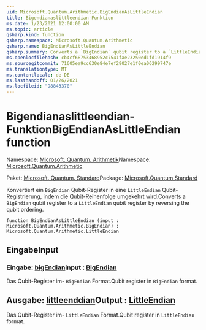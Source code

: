 ```yaml
---
uid: Microsoft.Quantum.Arithmetic.BigEndianAsLittleEndian
title: Bigendianaslittleendian-Funktion
ms.date: 1/23/2021 12:00:00 AM
ms.topic: article
qsharp.kind: function
qsharp.namespace: Microsoft.Quantum.Arithmetic
qsharp.name: BigEndianAsLittleEndian
qsharp.summary: Converts a `BigEndian` qubit register to a `LittleEndian` qubit register by reversing the qubit ordering.
ms.openlocfilehash: cb4cf68753468952c7541fae23250ed1fd1914f9
ms.sourcegitcommit: 71605ea9cc630e84e7ef29027e1f0ea06299747e
ms.translationtype: MT
ms.contentlocale: de-DE
ms.lasthandoff: 01/26/2021
ms.locfileid: "98843370"
---
```

# <a name="bigendianaslittleendian-function"></a><span data-ttu-id="90615-102">Bigendianaslittleendian-Funktion</span><span class="sxs-lookup"><span data-stu-id="90615-102">BigEndianAsLittleEndian function</span></span>

<span data-ttu-id="90615-103">Namespace: [Microsoft. Quantum. Arithmetik](xref:Microsoft.Quantum.Arithmetic)</span><span class="sxs-lookup"><span data-stu-id="90615-103">Namespace: [Microsoft.Quantum.Arithmetic](xref:Microsoft.Quantum.Arithmetic)</span></span>

<span data-ttu-id="90615-104">Paket: [Microsoft. Quantum. Standard](https://nuget.org/packages/Microsoft.Quantum.Standard)</span><span class="sxs-lookup"><span data-stu-id="90615-104">Package: [Microsoft.Quantum.Standard](https://nuget.org/packages/Microsoft.Quantum.Standard)</span></span>


<span data-ttu-id="90615-105">Konvertiert ein `BigEndian` Qubit-Register in eine `LittleEndian` Qubit-Registrierung, indem die Qubit-Reihenfolge umgekehrt wird.</span><span class="sxs-lookup"><span data-stu-id="90615-105">Converts a `BigEndian` qubit register to a `LittleEndian` qubit register by reversing the qubit ordering.</span></span>

```qsharp
function BigEndianAsLittleEndian (input : Microsoft.Quantum.Arithmetic.BigEndian) : Microsoft.Quantum.Arithmetic.LittleEndian
```


## <a name="input"></a><span data-ttu-id="90615-106">Eingabe</span><span class="sxs-lookup"><span data-stu-id="90615-106">Input</span></span>

### <a name="input--bigendian"></a><span data-ttu-id="90615-107">Eingabe: [bigEndian](xref:Microsoft.Quantum.Arithmetic.BigEndian)</span><span class="sxs-lookup"><span data-stu-id="90615-107">input : [BigEndian](xref:Microsoft.Quantum.Arithmetic.BigEndian)</span></span>

<span data-ttu-id="90615-108">Das Qubit-Register im- `BigEndian` Format.</span><span class="sxs-lookup"><span data-stu-id="90615-108">Qubit register in `BigEndian` format.</span></span>



## <a name="output--littleendian"></a><span data-ttu-id="90615-109">Ausgabe: [littleenddian](xref:Microsoft.Quantum.Arithmetic.LittleEndian)</span><span class="sxs-lookup"><span data-stu-id="90615-109">Output : [LittleEndian](xref:Microsoft.Quantum.Arithmetic.LittleEndian)</span></span>

<span data-ttu-id="90615-110">Das Qubit-Register im- `LittleEndian` Format.</span><span class="sxs-lookup"><span data-stu-id="90615-110">Qubit register in `LittleEndian` format.</span></span>